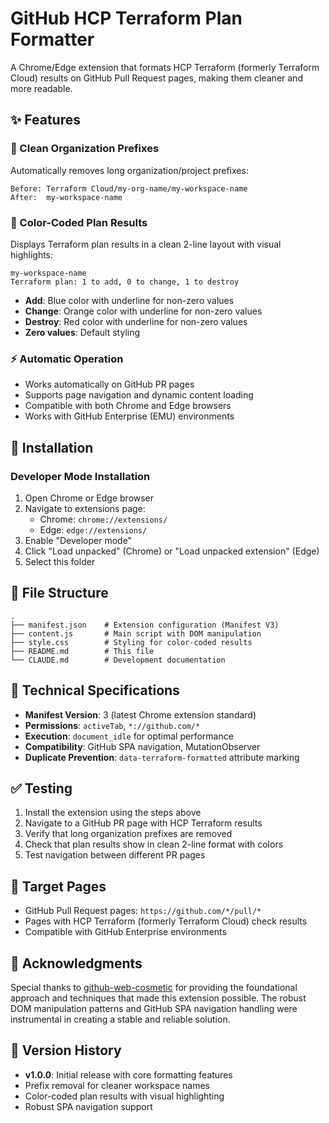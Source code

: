 # GitHub HCP Terraform Plan Formatter

A Chrome/Edge extension that formats HCP Terraform (formerly Terraform Cloud) results on GitHub Pull Request pages, making them cleaner and more readable.

## ✨ Features

### 🔧 Clean Organization Prefixes
Automatically removes long organization/project prefixes:
```
Before: Terraform Cloud/my-org-name/my-workspace-name
After:  my-workspace-name
```

### 🎨 Color-Coded Plan Results
Displays Terraform plan results in a clean 2-line layout with visual highlights:

```
my-workspace-name
Terraform plan: 1 to add, 0 to change, 1 to destroy
```

- **Add**: Blue color with underline for non-zero values
- **Change**: Orange color with underline for non-zero values  
- **Destroy**: Red color with underline for non-zero values
- **Zero values**: Default styling

### ⚡ Automatic Operation
- Works automatically on GitHub PR pages
- Supports page navigation and dynamic content loading
- Compatible with both Chrome and Edge browsers
- Works with GitHub Enterprise (EMU) environments

## 🚀 Installation

### Developer Mode Installation

1. Open Chrome or Edge browser
2. Navigate to extensions page:
   - Chrome: `chrome://extensions/`
   - Edge: `edge://extensions/`
3. Enable "Developer mode"
4. Click "Load unpacked" (Chrome) or "Load unpacked extension" (Edge)
5. Select this folder

## 📁 File Structure

```
.
├── manifest.json    # Extension configuration (Manifest V3)
├── content.js       # Main script with DOM manipulation
├── style.css        # Styling for color-coded results
├── README.md        # This file
└── CLAUDE.md        # Development documentation
```

## 🔧 Technical Specifications

- **Manifest Version**: 3 (latest Chrome extension standard)
- **Permissions**: `activeTab`, `*://github.com/*`
- **Execution**: `document_idle` for optimal performance
- **Compatibility**: GitHub SPA navigation, MutationObserver
- **Duplicate Prevention**: `data-terraform-formatted` attribute marking

## ✅ Testing

1. Install the extension using the steps above
2. Navigate to a GitHub PR page with HCP Terraform results
3. Verify that long organization prefixes are removed
4. Check that plan results show in clean 2-line format with colors
5. Test navigation between different PR pages

## 🎯 Target Pages

- GitHub Pull Request pages: `https://github.com/*/pull/*`
- Pages with HCP Terraform (formerly Terraform Cloud) check results
- Compatible with GitHub Enterprise environments

## 🙏 Acknowledgments

Special thanks to [github-web-cosmetic](https://github.com/officel/github-web-cosmetic) for providing the foundational approach and techniques that made this extension possible. The robust DOM manipulation patterns and GitHub SPA navigation handling were instrumental in creating a stable and reliable solution.

## 📝 Version History

- **v1.0.0**: Initial release with core formatting features
- Prefix removal for cleaner workspace names
- Color-coded plan results with visual highlighting
- Robust SPA navigation support